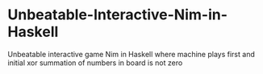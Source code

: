 # Unbeatable-Interactive-Nim-in-Haskell
Unbeatable interactive game Nim in Haskell where machine plays first and initial xor summation of numbers in board is not zero
